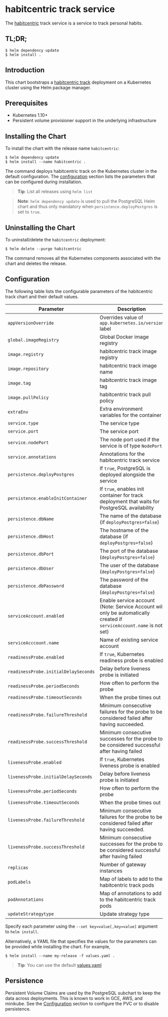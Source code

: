 # habitcentric track service

The [habitcentric](https://confluence.codecentric.de/display/HAB/habitcentric) track service is a 
service to track personal habits.

## TL;DR;

```console
$ helm dependency update
$ helm install .
```

## Introduction

This chart bootstraps a [habitcentric track](https://gitlab.com/habitcentric/habitcentric/-/tree/main/services/track) deployment
on a Kubernetes cluster using the Helm package manager.

## Prerequisites

- Kubernetes 1.10+
- Persistent volume provisioner support in the underlying infrastructure

## Installing the Chart
To install the chart with the release name `habitcentric`:

```console
$ helm dependency update
$ helm install --name habitcentric .
```

The command deploys habitcentric track on the Kubernetes cluster in the default configuration.
The [configuration](#configuration) section lists the parameters that can be configured during 
installation.

> **Tip**: List all releases using `helm list`

> **Note**: `helm dependency update` is used to pull the PostgreSQL Helm chart and thus only 
mandatory when `persistence.deployPostgres` is set to `true`.

## Uninstalling the Chart

To uninstall/delete the `habitcentric` deployment:

```console
$ helm delete --purge habitcentric
```

The command removes all the Kubernetes components associated with the chart and deletes the release.

## Configuration

The following table lists the configurable parameters of the habitcentric track chart and their 
default values.

| Parameter                            | Description                                                                                                           | Default                          |
|--------------------------------------|-----------------------------------------------------------------------------------------------------------------------|----------------------------------|
| `appVersionOverride`                 | Overrides value of `app.kubernetes.io/version` label                                                                  | `nil`                            |
| `global.imageRegistry`               | Global Docker image registry                                                                                          | `nil`                            |
| `image.registry`                     | habitcentric track image registry                                                                                     | `ghcr.io`                        |
| `image.repository`                   | habitcentric track image name                                                                                         | `codecentric/habitcentric/track` |
| `image.tag`                          | habitcentric track image tag                                                                                          | `latest`                         |
| `image.pullPolicy`                   | habitcentric track pull policy                                                                                        | `Always`                         |
| `extraEnv`                           | Extra environment variables for the container                                                                         | `[]`                             |
| `service.type`                       | The service type                                                                                                      | `ClusterIP`                      |
| `service.port`                       | The service port                                                                                                      | `9002`                           |
| `service.nodePort`                   | The node port used if the service is of type `NodePort`                                                               | `nil`                            |
| `service.annotations`                | Annotations for the habitcentric track service                                                                        | `{}`                             |
| `persistence.deployPostgres`         | If `true`, PostgreSQL is deployed alongside the service                                                               | `{}`                             |
| `persistence.enableInitContainer`    | If `true`, enables init container for track deployment that waits for PostgreSQL availability                         | `true`                           |
| `persistence.dbName`                 | The name of the database (if `deployPostgres=false`)                                                                  | `nil`                            |
| `persistence.dbHost`                 | The hostname of the database (if `deployPostgres=false`)                                                              | `nil`                            |
| `persistence.dbPort`                 | The port of the database (`deployPostgres=false`)                                                                     | `nil`                            |
| `persistence.dbUser`                 | The user of the database (`deployPostgres=false`)                                                                     | `nil`                            |
| `persistence.dbPassword`             | The password of the database (`deployPostgres=false`)                                                                 | `nil`                            |
| `serviceAccount.enabled`             | Enable service account (Note: Service Account will only be automatically created if `serviceAccount.name` is not set) | `false`                          |
| `serviceAcccount.name`               | Name of existing service account                                                                                      | `nil`                            |
| `readinessProbe.enabled`             | If `true`, Kubernetes readiness probe is enabled                                                                      | `true`                           |
| `readinessProbe.initialDelaySeconds` | Delay before liveness probe is initiated                                                                              | 20                               |
| `readinessProbe.periodSeconds`       | How often to perform the probe                                                                                        | 120                              |
| `readinessProbe.timeoutSeconds`      | When the probe times out                                                                                              | 5                                |
| `readinessProbe.failureThreshold`    | Minimum consecutive failures for the probe to be considered failed after having succeeded.                            | 6                                |
| `readinessProbe.successThreshold`    | Minimum consecutive successes for the probe to be considered successful after having failed                           | 1                                |
| `livenessProbe.enabled`              | If `true`, Kubernetes liveness probe is enabled                                                                       | `true`                           |
| `livenessProbe.initialDelaySeconds`  | Delay before liveness probe is initiated                                                                              | 40                               |
| `livenessProbe.periodSeconds`        | How often to perform the probe                                                                                        | 120                              |
| `livenessProbe.timeoutSeconds`       | When the probe times out                                                                                              | 5                                |
| `livenessProbe.failureThreshold`     | Minimum consecutive failures for the probe to be considered failed after having succeeded.                            | 6                                |
| `livenessProbe.successThreshold`     | Minimum consecutive successes for the probe to be considered successful after having failed                           | 1                                |
| `replicas`                           | Number of gateway instances                                                                                           | 1                                |
| `podLabels`                          | Map of labels to add to the habitcentric track pods                                                                   | `{}`                             |
| `podAnnotations`                     | Map of annotations to add to the habitcentric track pods                                                              | `{}`                             |
| `updateStrategytype`                 | Update strategy type                                                                                                  | `RollingUpdate`                  |

Specify each parameter using the `--set key=value[,key=value]` argument to `helm install`.

Alternatively, a YAML file that specifies the values for the parameters can be provided while 
installing the chart. For example,

```console
$ helm install --name my-release -f values.yaml .
```

> **Tip**: You can use the default [values.yaml](values.yaml)

## Persistence
Persistent Volume Claims are used by the PostgreSQL subchart to keep the data across deployments. This is known to work in GCE, AWS, and minikube.
See the [Configuration](#configuration) section to configure the PVC or to disable persistence.
